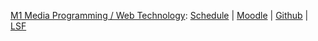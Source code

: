 [M1 Media Programming / Web Technology]({{site.baseurl}}ws2016/media-programming-rails):
 [Schedule]({{site.baseurl}}ws2016/media-programming-rails/schedule/)
| [Moodle](https://moodle.htw-berlin.de/course/view.php?id=11772)
| [Github](https://github.com/media-programming-rails)
| [LSF](https://lsf.htw-berlin.de/qisserver/rds?state=wsearchv&search=2&veranstaltung.veranstid=120088)
